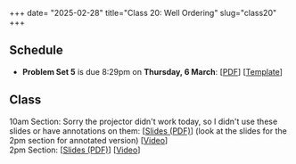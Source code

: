 +++
date= "2025-02-28"
title="Class 20: Well Ordering"
slug="class20"
+++

## Schedule

- **Problem Set 5** is due 8:29pm on **Thursday, 6 March**: [[PDF](/docs/ps5.pdf)] [[Template](https://www.overleaf.com/read/mnpgvnvtyxbq#03c118)]

## Class

10am Section: Sorry the projector didn't work today, so I didn't use these slides or have annotations on them: [[Slides (PDF)](https://www.dropbox.com/scl/fi/chmnj7dt6amjzy6vtpr8j/cs2120-class20-dave.pdf?rlkey=u9hnoqmwy52u7p9i6dgclxhfm&dl=0)] (look at the slides for the 2pm section for annotated version) [[Video](https://uva.hosted.panopto.com/Panopto/Pages/Viewer.aspx?id=5d3fae88-7a60-41a2-9578-b29200f72f35)]  
2pm Section: [[Slides (PDF)](https://virginia.box.com/s/ych17f6sppn12erkfjmbib5dlwiv1b6x)] [[Video](https://uva.hosted.panopto.com/Panopto/Pages/Viewer.aspx?id=d059549d-36af-40a4-87cf-b2920138e3e0)]

